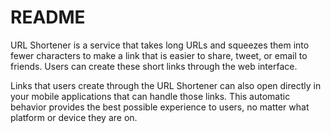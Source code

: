 # README
URL Shortener is a service that takes long URLs and squeezes them into fewer characters to make a link that is easier to share, tweet, or email to friends. Users can create these short links through the web interface.

Links that users create through the URL Shortener can also open directly in your mobile applications that can handle those links. This automatic behavior provides the best possible experience to users, no matter what platform or device they are on.
